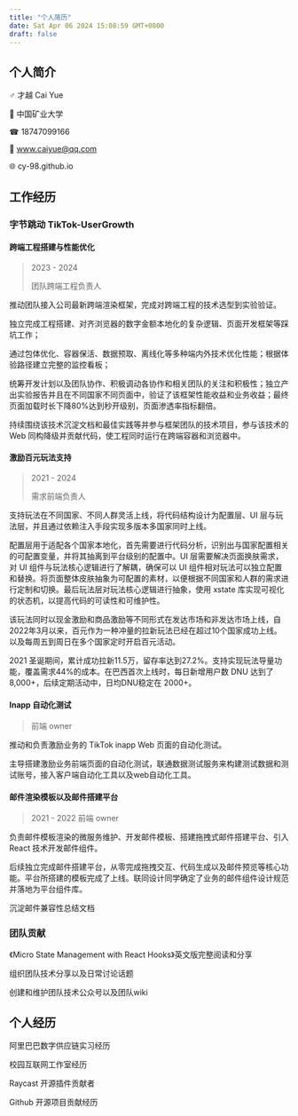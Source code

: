 ```yaml
---
title: "个人简历"
date: Sat Apr 06 2024 15:08:59 GMT+0800
draft: false
---
```

## 个人简介

 ♂︎  才越 Cai Yue

🏫 中国矿业大学

 ☎︎  18747099166

📧  www.caiyue@qq.com

🌐 cy-98.github.io

## 工作经历

### 字节跳动 TikTok-UserGrowth

#### 跨端工程搭建与性能优化

> 2023 - 2024
>
> 团队跨端工程负责人

推动团队接入公司最新跨端渲染框架，完成对跨端工程的技术选型到实验验证。

独立完成工程搭建、对齐浏览器的数字金额本地化的复杂逻辑、页面开发框架等踩坑工作；

通过包体优化、容器保活、数据预取、离线化等多种端内外技术优化性能；根据体验路径建立完整的监控看板；

统筹开发计划以及团队协作、积极调动各协作和相关团队的关注和积极性；独立产出实验报告并且在不同国家不同页面中，验证了该框架性能收益和业务收益；最终页面加载时长下降80%达到秒开级别，页面渗透率指标翻倍。

持续围绕该技术沉淀文档和最佳实践等并参与框架团队的技术项目，参与该技术的 Web 同构降级并贡献代码，使工程同时运行在跨端容器和浏览器中。

#### 激励百元玩法支持

> 2021 - 2024 
>
> 需求前端负责人

支持玩法在不同国家、不同人群灵活上线，将代码结构设计为配置层、UI 层与玩法层，并且通过依赖注入手段实现多版本多国家同时上线。

配置层用于适配各个国家本地化，首先需要进行代码分析，识别出与国家配置相关的可配置变量，并将其抽离到平台级别的配置中。UI 层需要解决页面换肤需求，对 UI 组件与玩法核心逻辑进行了解耦，确保可以 UI 组件相对玩法可以独立配置和替换。将页面整体皮肤抽象为可配置的素材，以便根据不同国家和人群的需求进行定制和切换。最后玩法层对玩法核心逻辑进行抽象，使用 xstate 库实现可视化的状态机，以提高代码的可读性和可维护性。

该玩法同时以现金激励和商品激励等不同形式在发达市场和非发达市场上线，自2022年3月以来，百元作为一种冲量的拉新玩法已经在超过10个国家成功上线。以及每周五到周日在多个国家定时开启百元活动。

2021 圣诞期间，累计成功拉新11.5万，留存率达到27.2%。支持实现玩法导量功能，覆盖需求44%的成本。在巴西首次上线时，每日新增用户数 DNU 达到了 8,000+，后续定期活动中，日均DNU稳定在 2000+。

#### Inapp 自动化测试

> 前端 owner

推动和负责激励业务的 TikTok inapp Web 页面的自动化测试。

主导搭建激励业务前端页面的自动化测试，联通数据测试服务来构建测试数据和测试账号，接入客户端自动化工具以及web自动化工具。

#### 邮件渲染模板以及邮件搭建平台

> 2021 - 2022 前端 owner

负责邮件模板渲染的微服务维护、开发邮件模板、搭建拖拽式邮件搭建平台、引入 React 技术开发邮件组件。

后续独立完成邮件搭建平台，从零完成拖拽交互、代码生成以及邮件预览等核心功能。平台所搭建的模板完成了上线。联同设计同学确定了业务的邮件组件设计规范并落地为平台组件库。

沉淀邮件兼容性总结文档

### 团队贡献

《Micro State Management with React Hooks》英文版完整阅读和分享

组织团队技术分享以及日常讨论话题

创建和维护团队技术公众号以及团队wiki

## 个人经历

阿里巴巴数字供应链实习经历

校园互联网工作室经历

Raycast 开源插件贡献者

Github 开源项目贡献经历